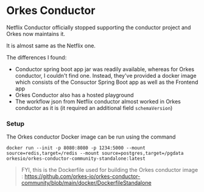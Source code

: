 # Orkes Conductor

Netflix Conductor officially stopped supporting the conductor project and Orkes now maintains it.

It is almost same as the Netflix one.

The differences I found:
- Conductor spring boot app jar was readily available, whereas for Orkes conductor, I couldn't find one. Instead, they've provided a docker image which consists of the Consuctor Spring Boot app as well as the Frontend app
- Orkes Conductor also has a hosted playground
- The workflow json from Netflix conductor almost worked in Orkes conductor as it is (it required an additional field `schemaVersion`)



### Setup

The Orkes conductor Docker image can be run using the command

```
docker run --init -p 8080:8080 -p 1234:5000 --mount source=redis,target=/redis --mount source=postgres,target=/pgdata orkesio/orkes-conductor-community-standalone:latest
```


> FYI, this is the Dockerfile used for building the Orkes conductor image : https://github.com/orkes-io/orkes-conductor-community/blob/main/docker/DockerfileStandalone
